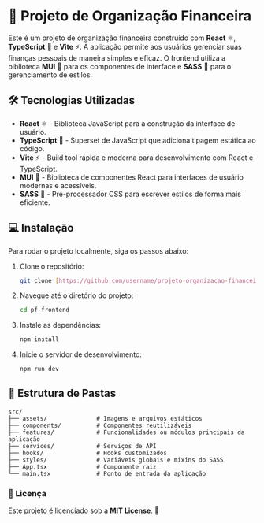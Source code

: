 # 🚀 Projeto de Organização Financeira

Este é um projeto de organização financeira construído com **React** ⚛️, **TypeScript** 📘 e **Vite** ⚡️. A aplicação permite aos usuários gerenciar suas finanças pessoais de maneira simples e eficaz. O frontend utiliza a biblioteca **MUI** 🎨 para os componentes de interface e **SASS** 💅 para o gerenciamento de estilos.

## 🛠️ Tecnologias Utilizadas

- **React** ⚛️ - Biblioteca JavaScript para a construção da interface de usuário.
- **TypeScript** 📘 - Superset de JavaScript que adiciona tipagem estática ao código.
- **Vite** ⚡️ - Build tool rápida e moderna para desenvolvimento com React e TypeScript.
- **MUI** 🎨 - Biblioteca de componentes React para interfaces de usuário modernas e acessíveis.
- **SASS** 💅 - Pré-processador CSS para escrever estilos de forma mais eficiente.

## 💻 Instalação

Para rodar o projeto localmente, siga os passos abaixo:

1.  Clone o repositório:
    ```bash
    git clone [https://github.com/username/projeto-organizacao-financeira.git](https://github.com/username/projeto-organizacao-financeira.git)
    ```
2.  Navegue até o diretório do projeto:
    ```bash
    cd pf-frontend
    ```
3.  Instale as dependências:
    ```bash
    npm install
    ```
4.  Inicie o servidor de desenvolvimento:
    ```bash
    npm run dev
    ```

## 📂 Estrutura de Pastas 
    src/
    ├── assets/              # Imagens e arquivos estáticos
    ├── components/          # Componentes reutilizáveis
    ├── features/            # Funcionalidades ou módulos principais da aplicação
    ├── services/            # Serviços de API
    ├── hooks/               # Hooks customizados          
    ├── styles/              # Variáveis globais e mixins do SASS
    ├── App.tsx              # Componente raiz
    └── main.tsx             # Ponto de entrada da aplicação

### 📜 Licença

Este projeto é licenciado sob a **MIT License**. 📝
